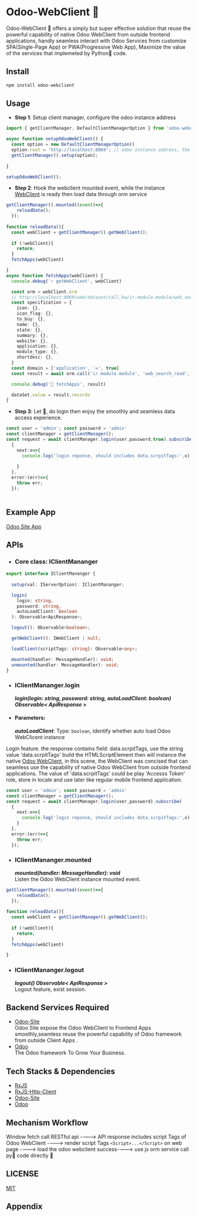 

# Odoo-WebClient 📡
 
  Odoo-WebClient 📡 offers a simply but super effective solution that reuse the powerful capability of native Odoo WebClient from outside frontend applications, handly seamless interact with Odoo Services from customize SPA(Single-Page App) or PWA(Progressive Web App), Maximize the value of the services that implemeted by Python🐍 code.


## Install

```bash
npm install odoo-webclient
```

## Usage
- **Step 1**: Setup client manager, configure the odoo instance address 
```ts
import { getClientManager, DefaultClientManagerOption } from 'odoo-webclient';

async function setupOdooWebClient() {
  const option = new DefaultClientManagerOption()
  option.root = 'http://localhost:8069'; // odoo instance address, the instance should install Odoo-site module~
  getClientManager().setup(option);
  
}

setupOdooWebClient();

```
- **Step 2**:  Hook the webclient mounted event, while  the instance [ WebClient](https://www.odoo.com/documentation/17.0/developer/reference/frontend/javascript_reference.html) is ready then load data through orm service
```ts
getClientManager().mounted((event)=>{ 
    reloadData();
  });
 
function reloadData(){
  const webClient = getClientManager().getWebClient(); 
  
  if (!webClient){
    return;
  }
  fetchApps(webClient)

}
async function fetchApps(webClient) {
  console.debug('⚡️ getWebClient', webClient)

  const orm = webClient.orm
  // http://localhost:8069/web/dataset/call_kw/ir.module.module/web_search_read
  const specification = {
    icon: {},
    icon_flag: {},
    to_buy: {},
    name: {},
    state: {},
    summary: {},
    website: {},
    application: {},
    module_type: {},
    shortdesc: {},
  }
  const domain = ['application', '=', true]
  const result = await orm.call('ir.module.module', 'web_search_read', [[domain], specification])

  console.debug('📡 fetchApps', result)

  dataSet.value = result.records
}

```
- **Step 3**: Let 🚀, do login then enjoy the smoothly and seamless data access experience.     
```ts
const user = 'admin'; const password = 'admin'
const clientManager = getClientManager();
const request = await clientManager.login(user,password,true).subscribe(
  {
    next:x=>{
      console.log('login reponse, should includes data.scrpitTags:',x)
      
    }
  },
  error:(err)=>{
    throw err;
  });
 

```
## Example App
[Odoo Site App](https://github.com/icoco/odoo-site-app)

## APIs
- ### Core class: IClientMananger
```ts
export interface IClientMananger { 
  
  setup(val: IServerOption): IClientMananger; 

  login(
    login: string,
    password: string,
    autoLoadClient: boolean
  ): Observable<ApiResponse>;

  logout(): Observable<boolean>;

  getWebClient(): IWebClient | null;

  loadClient(scriptTags: string): Observable<any>;

  mounted(handler: MessageHandler): void;
  unmounted(handler: MessageHandler): void;
}

```
 
- ### IClientMananger.login
  ***login(login: string, password: string, autoLoadClient: boolean) Observable<  ApiResponse >***
- #### Parameters:
  ***autoLoadClient***: Type: `boolean`, identify whether auto load Odoo WebClicent instance
 
Login feature. the response contains field: data.scrpitTags, use the string value 'data.scrpitTags' build the HTMLScriptElement <Scripts></Scripts> then will instance the native [Odoo WebClient](https://www.odoo.com/documentation/17.0/developer/reference/frontend/javascript_reference.html),  in this scene, the WebClient was concised that can seamless use the capability of native Odoo WebClient from outside frontend applications.
The value of 'data.scrpitTags' could be play 'Accesss Token' role,  store in locale and use later like regular mobile frontend application.

```ts 
const user = 'admin'; const password = 'admin'
const clientManager = getClientManager();
const request = await clientManager.login(user,password).subscribe(
  {
    next:x=>{
      console.log('login reponse, should includes data.scrpitTags:',x) 
    }
  },
  error:(err)=>{
    throw err;
  }); 

```
- ### IClientMananger.mounted
  ***mounted(handler: MessageHandler): void***  
Listen the Odoo WebClient instance mounted event.
```ts
getClientManager().mounted((event)=>{ 
    reloadData();
  });
 
function reloadData(){
  const webClient = getClientManager().getWebClient(); 
  
  if (!webClient){
    return;
  }
  fetchApps(webClient)

}
```
- ### IClientMananger.logout
  ***logout() Observable<  ApiResponse >***  
Logout feature, exist session.
 

## Backend Services Required

  - [Odoo-Site](https://apps.odoo.com/apps/modules/17.0/site)  
    Odoo Site expose the Odoo WebClient to Frontend Apps smoothly,seamless reuse the powerful capability of Odoo framework from outside Client Apps .
  - [Odoo](https://github.com/odoo/odoo)  
    The Odoo framework To Grow Your Business.

## Tech Stacks & Dependencies

  - [RxJS](https://github.com/ReactiveX/rxjs)
  - [RxJS-Http-Client](https://github.com/Jack-Overflow/rxjs-http-client) 
  - [Odoo-Site](https://apps.odoo.com/apps/modules/17.0/site)
  - [Odoo](https://github.com/odoo/odoo)

## Mechanism Workflow

   Window fetch call RESTful api ----> API response includes script Tags of Odoo WebClient ----> render script Tags ```<Script>...</Script>``` on web page ----> load the odoo webclient success----> use js orm service call py🐍 code directly 🚀

## LICENSE

[MIT](https://en.wikipedia.org/wiki/MIT_License)


## Appendix

